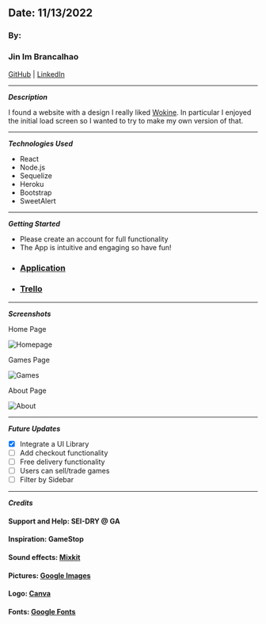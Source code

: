 ## Date: 11/13/2022

### By:

### Jin Im Brancalhao

[GitHub](https://github.com/jinimbrancalhao) | [LinkedIn](https://www.linkedin.com/in/jinimb/)

---

**_Description_**

I found a website with a design I really liked [Wokine](https://www.wokine.com/). In particular I enjoyed the initial load screen so I wanted to try to make my own version of that.

---

**_Technologies Used_**

- React
- Node.js
- Sequelize
- Heroku
- Bootstrap
- SweetAlert

---

**_Getting Started_**

- Please create an account for full functionality
- The App is intuitive and engaging so have fun!

* ### [Application](https://peaceful-everglades-79165.herokuapp.com/)
* ### [Trello](https://trello.com/b/Ei33KKs1/gamestart)

---

**_Screenshots_**

Home Page

![Homepage](./screenshots/home.png)

Games Page

![Games](./screenshots/games.png)

About Page

![About](./screenshots/about.png)

---

**_Future Updates_**

- [x] Integrate a UI Library
- [ ] Add checkout functionality
- [ ] Free delivery functionality
- [ ] Users can sell/trade games
- [ ] Filter by Sidebar

---

**_Credits_**

#### Support and Help: SEI-DRY @ GA

#### Inspiration: GameStop

#### Sound effects: [Mixkit](https://mixkit.co/)

#### Pictures: [Google Images](https://google.com)

#### Logo: [Canva](http://canva.com)

#### Fonts: [Google Fonts](https://fonts.google.com/)
